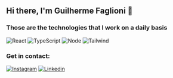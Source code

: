 ## Hi there, I'm Guilherme Faglioni 🤖

### Those are the technologies that I work on a daily basis
![React](https://img.shields.io/badge/React-20232A?style=for-the-badge&logo=react&logoColor=61DAFB) ![TypeScript](https://img.shields.io/badge/TypeScript-007ACC?style=for-the-badge&logo=typescript&logoColor=white) ![Node]([https://img.shields.io/badge/Kotlin-0095D5?&style=for-the-badge&logo=kotlin&logoColor=white](https://img.shields.io/badge/node.js-339933?style=for-the-badge&logo=Node.js&logoColor=white)) ![Tailwind](https://img.shields.io/badge/Tailwind_CSS-38B2AC?style=for-the-badge&logo=tailwind-css&logoColor=white)

### Get in contact:
<a href="https://www.instagram.com/guilhermefaglioni?igsh=ajVpejdjanlhc21o&utm_source=qr">![Instagram](https://img.shields.io/badge/Instagram-E4405F?style=for-the-badge&logo=instagram&logoColor=white)</a>
<a href="https://www.linkedin.com/in/guilhermefaglioni/">![Linkedin](https://img.shields.io/badge/LinkedIn-0077B5?style=for-the-badge&logo=linkedin&logoColor=white)</a>

